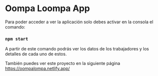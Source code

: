 # Oompa Loompa App

Para poder acceder a ver la aplicación solo debes activar en la consola el comando:

### `npm start`

A partir de este comando podrás ver los datos de los trabajadores y los detalles de cada uno de estos.

También puedes ver este proyecto en la siguiente página https://oompalompa.netlify.app/
